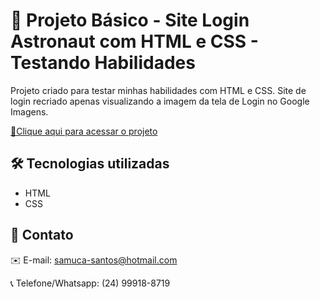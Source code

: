 # 📄 Projeto Básico - Site Login Astronaut com HTML e CSS - Testando Habilidades

 Projeto criado para testar minhas habilidades com HTML e CSS. Site de login recriado apenas visualizando a imagem da tela de Login no Google Imagens.

 [🔗Clique aqui para acessar o projeto](https://samukasouza.github.io/projeto-login-astronaut/)

## 🛠️ Tecnologias utilizadas
* HTML
* CSS

## 📲 Contato

✉️ E-mail: samuca-santos@hotmail.com

📞 Telefone/Whatsapp: (24) 99918-8719
